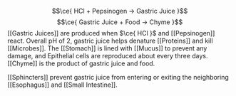 $$\ce{ HCl + Pepsinogen -> Gastric Juice }$$
$$\ce{ Gastric Juice + Food -> Chyme }$$
[[Gastric Juices]] are produced when $\ce{ HCl }$ and [[Pepsinogen]] react. Overall pH of 2, gastric juice helps denature [[Proteins]] and kill [[Microbes]]. The [[Stomach]] is lined with [[Mucus]] to prevent any damage, and Epithelial cells are reproduced about every three days. [[Chyme]] is the product of gastric juice and food.

[[Sphincters]] prevent gastric juice from entering or exiting the neighboring [[Esophagus]] and [[Small Intestine]].